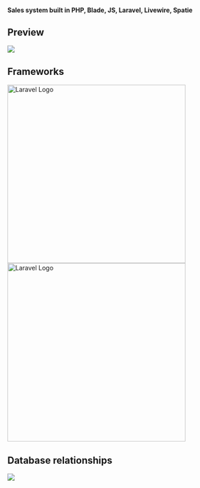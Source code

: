 <h4> Sales system built in PHP, Blade, JS, Laravel, Livewire, Spatie</h4>
<h2> Preview</h2>
<img src="[https://i.imgur.com/YNNikoD.png](https://i.imgur.com/wsur4LW.png
)">

<h2> Frameworks</h2>
<img src="https://raw.githubusercontent.com/laravel/art/master/logo-lockup/5%20SVG/2%20CMYK/1%20Full%20Color/laravel-logolockup-cmyk-red.svg" width="400" alt="Laravel Logo">
<img src="https://laravelnews.s3.amazonaws.com/images/livewire-v3.PNG" width="400" alt="Laravel Logo">


<h2> Database relationships</h2>
<img src="https://i.imgur.com/YNNikoD.png">

